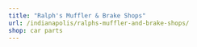 ```yaml
---
title: "Ralph's Muffler & Brake Shops"
url: /indianapolis/ralphs-muffler-and-brake-shops/
shop: car parts
---
```

